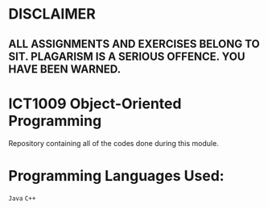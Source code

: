 # DISCLAIMER
## ALL ASSIGNMENTS AND EXERCISES BELONG TO SIT. PLAGARISM IS A SERIOUS OFFENCE. YOU HAVE BEEN WARNED.

# ICT1009 Object-Oriented Programming 
 Repository containing all of the codes done during this module.

# Programming Languages Used:
 ```Java```
 ```C++```
